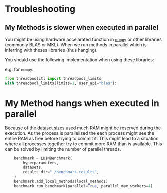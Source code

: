 # Troubleshooting

## My Methods is slower when executed in parallel

You might be using hardware accelarated function in [`numpy`](https://numpy.org/install/#numpy-packages--accelerated-linear-algebra-libraries) or other libraries (commonly BLAS or MKL).
When we run methods in parallel which is inferring with theses libraries (thus hanging).

You should use the following implementation when using these libraries:

e.g. for `numpy`:

```python
from threadpoolctl import threadpool_limits
with threadpool_limits(limits=1, user_api="blas"):


```

# My Method hangs when executed in parallel

Because of the dataset sizes used much RAM might be reserved during the execution.
As the process is parallelized the each process might see the entire RAM as free before trying to commit it.
This might lead to a situation where all processes together try to commit more RAM than is available.
This can be solved by limiting the number of parallel threads.

```python
    benchmark = LDIMBenchmark(
        hyperparameters,
        datasets,
        results_dir="./benchmark-results",
    )
    benchmark.add_local_methods(local_methods)
    benchmark.run_benchmark(parallel=True, parallel_max_workers=4)
```

